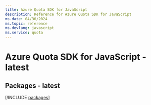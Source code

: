 ```yaml
---
title: Azure Quota SDK for JavaScript
description: Reference for Azure Quota SDK for JavaScript
ms.date: 04/30/2024
ms.topic: reference
ms.devlang: javascript
ms.service: quota
---
```

# Azure Quota SDK for JavaScript - latest
## Packages - latest
[!INCLUDE [packages](quota-index.md)]